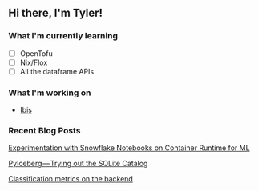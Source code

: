 ## Hi there, I'm Tyler!

### What I'm currently learning
- [ ] OpenTofu
- [ ] Nix/Flox
- [ ] All the dataframe APIs

### What I'm working on
- [Ibis](https://github.com/ibis-project/ibis)

### Recent Blog Posts
<!-- BLOG-POST-LIST:START -->

[Experimentation with Snowflake Notebooks on Container Runtime for ML](https://www.linkedin.com/pulse/experimentation-snowflake-notebooks-container-runtime-tyler-white-aznle)

[PyIceberg — Trying out the SQLite Catalog](https://medium.com/learning-the-computers/pyiceberg-trying-out-the-sqlite-catalog-d7ace2a4ca5f?source=friends_link&sk=77307c4357fd01fce063ce52baf52298)

[Classification metrics on the backend](https://ibis-project.org/posts/classification-metrics-on-the-backend/)

<!-- BLOG-POST-LIST:END -->
